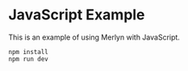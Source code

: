 # JavaScript Example

This is an example of using Merlyn with JavaScript.

```
npm install
npm run dev
```

